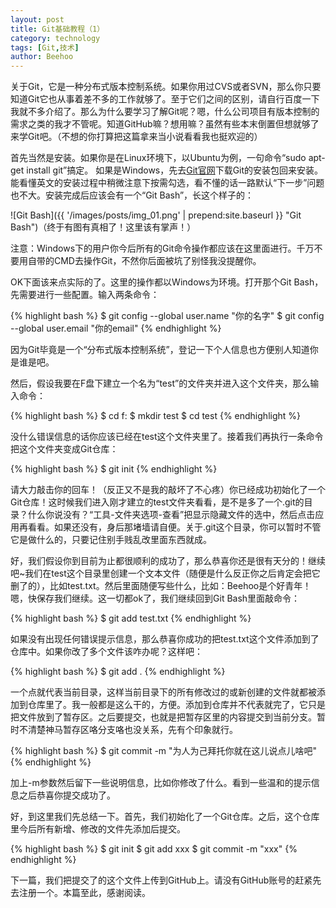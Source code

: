 ```yaml
---
layout: post
title: Git基础教程（1）
category: technology
tags: [Git,技术]
author: Beehoo
---
```


关于Git，它是一种分布式版本控制系统。如果你用过CVS或者SVN，那么你只要知道Git它也从事着差不多的工作就够了。至于它们之间的区别，请自行百度一下我就不多介绍了。那么为什么要学习了解Git呢？嗯，什么公司项目有版本控制的需求之类的我才不管呢。知道GitHub嘛？想用嘛？虽然有些本末倒置但想就够了来学Git吧。（不想的你打算把这篇拿来当小说看看我也挺欢迎的）

首先当然是安装。如果你是在Linux环境下，以Ubuntu为例，一句命令“sudo apt-get install git”搞定。
如果是Windows，先去[Git官网](http://git-scm.com/download/ "Git下载")下载Git的安装包回来安装。能看懂英文的安装过程中稍微注意下按需勾选，看不懂的话一路默认“下一步”问题也不大。安装完成后应该会有一个“Git Bash”，长这个样子的：

![Git Bash]({{ '/images/posts/img_01.png' | prepend:site.baseurl }} "Git Bash")（终于有图有真相了！这里该有掌声！）

注意：Windows下的用户你今后所有的Git命令操作都应该在这里面进行。千万不要用自带的CMD去操作Git，不然你后面被坑了别怪我没提醒你。

OK下面该来点实际的了。这里的操作都以Windows为环境。打开那个Git Bash，先需要进行一些配置。输入两条命令：

{% highlight bash %}
$ git config --global user.name "你的名字"
$ git config --global user.email "你的email"
{% endhighlight %}

因为Git毕竟是一个“分布式版本控制系统”，登记一下个人信息也方便别人知道你是谁是吧。

然后，假设我要在F盘下建立一个名为“test”的文件夹并进入这个文件夹，那么输入命令：

{% highlight bash %}
$ cd f:
$ mkdir test
$ cd test
{% endhighlight %}

没什么错误信息的话你应该已经在test这个文件夹里了。接着我们再执行一条命令把这个文件夹变成Git仓库：

{% highlight bash %}
$ git init
{% endhighlight %}

请大力敲击你的回车！（反正又不是我的敲坏了不心疼）你已经成功初始化了一个Git仓库！这时候我们进入刚才建立的test文件夹看看，是不是多了一个.git的目录？什么你说没有？“工具-文件夹选项-查看”把显示隐藏文件的选中，然后点击应用再看看。如果还没有，身后那堵墙请自便。关于.git这个目录，你可以暂时不管它是做什么的，只要记住别手贱乱改里面东西就成。

好，我们假设你到目前为止都很顺利的成功了，那么恭喜你还是很有天分的！继续吧~我们在test这个目录里创建一个文本文件（随便是什么反正你之后肯定会把它删了的），比如test.txt。然后里面随便写些什么，比如：Beehoo是个好青年！嗯，快保存我们继续。这一切都ok了，我们继续回到Git Bash里面敲命令：

{% highlight bash %}
$ git add test.txt
{% endhighlight %}

如果没有出现任何错误提示信息，那么恭喜你成功的把test.txt这个文件添加到了仓库中。如果你改了多个文件该咋办呢？这样吧：

{% highlight bash %}
$ git add .
{% endhighlight %}

一个点就代表当前目录，这样当前目录下的所有修改过的或新创建的文件就都被添加到仓库里了。我一般都是这么干的，方便。添加到仓库并不代表就完了，它只是把文件放到了暂存区。之后要提交，也就是把暂存区里的内容提交到当前分支。暂时不清楚神马暂存区咯分支咯也没关系，先有个印象就行。

{% highlight bash %}
$ git commit -m "为人为己拜托你就在这儿说点儿啥吧"
{% endhighlight %}

加上-m参数然后留下一些说明信息，比如你修改了什么。看到一些温和的提示信息之后恭喜你提交成功了。

好，到这里我们先总结一下。首先，我们初始化了一个Git仓库。之后，这个仓库里今后所有新增、修改的文件先添加后提交。

{% highlight bash %}
$ git init
$ git add xxx
$ git commit -m "xxx"
{% endhighlight %}

下一篇，我们把提交了的这个文件上传到GitHub上。请没有GitHub账号的赶紧先去注册一个。本篇至此，感谢阅读。
